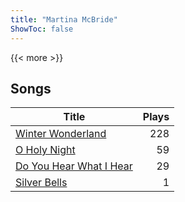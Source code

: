 ```yaml
---
title: "Martina McBride"
ShowToc: false
---
```


{{< more >}}

## Songs
Title | Plays 
----- | -----: 
[Winter Wonderland](/songs/winter-wonderland) | 228
[O Holy Night](/songs/o-holy-night) | 59
[Do You Hear What I Hear](/songs/do-you-hear-what-i-hear) | 29
[Silver Bells](/songs/silver-bells) | 1

